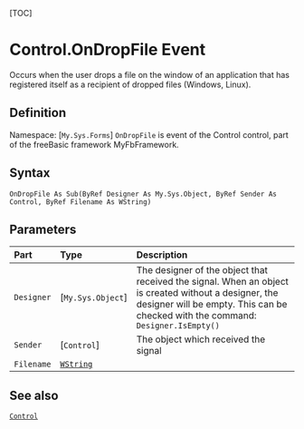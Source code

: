 [TOC]
# Control.OnDropFile Event
Occurs when the user drops a file on the window of an application that has registered itself as a recipient of dropped files (Windows, Linux).
## Definition
Namespace: [`My.Sys.Forms`]
`OnDropFile` is event of the Control control, part of the freeBasic framework MyFbFramework.
## Syntax
```freeBasic
OnDropFile As Sub(ByRef Designer As My.Sys.Object, ByRef Sender As Control, ByRef Filename As WString)
```

## Parameters

|Part|Type|Description|
| :------------ | :------------ | :------------ |
|`Designer`|[`My.Sys.Object`]|The designer of the object that received the signal. When an object is created without a designer, the designer will be empty. This can be checked with the command: `Designer.IsEmpty()`|
|`Sender`|[`Control`]|The object which received the signal|
|`Filename`|[`WString`]("https://www.freebasic.net/wiki/KeyPgWString")||

## See also
[`Control`](Control.md)

